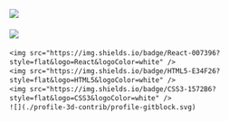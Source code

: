 
  <img src="https://github-readme-stats.vercel.app/api/top-langs/?username=seunghun-5945&layout=compact&theme=tokyonight"><br><br>
  <img src="https://github-readme-stats.vercel.app/api?username=seunghun-5945&show_icons=true&theme=tokyonight">

	<img src="https://img.shields.io/badge/React-007396?style=flat&logo=React&logoColor=white" />
	<img src="https://img.shields.io/badge/HTML5-E34F26?style=flat&logo=HTML5&logoColor=white" />
	<img src="https://img.shields.io/badge/CSS3-1572B6?style=flat&logo=CSS3&logoColor=white" />
 	![](./profile-3d-contrib/profile-gitblock.svg)


